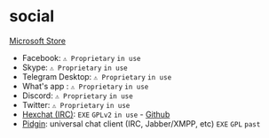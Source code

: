 # social

[Microsoft Store](https://apps.microsoft.com/store/category/Social)

- Facebook: `⚠ Proprietary` `in use`
- Skype: `⚠ Proprietary` `in use`
- Telegram Desktop: `⚠ Proprietary` `in use`
- What's app : `⚠ Proprietary` `in use`
- Discord: `⚠ Proprietary` `in use`
- Twitter: `⚠ Proprietary` `in use`
- [Hexchat (IRC)](https://hexchat.github.io/):  `EXE` `GPLv2` `in use` - [Github](https://github.com/hexchat/hexchat)
- [Pidgin](https://www.pidgin.im/): universal chat client (IRC, Jabber/XMPP, etc) `EXE` `GPL` `past`
